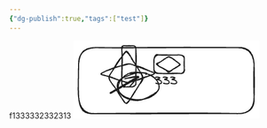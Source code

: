 ```yaml
---
{"dg-publish":true,"tags":["test"]}
---
```


f1333332332313
![test.excalidraw.png](img/user/Excalidraw/test.excalidraw.png)